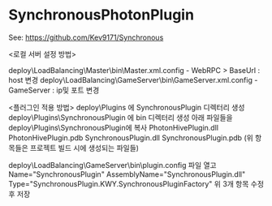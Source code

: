 # SynchronousPhotonPlugin

See: https://github.com/Kev9171/Synchronous

<로컬 서버 설정 방법>

deploy\LoadBalancing\Master\bin\Master.xml.config - WebRPC > BaseUrl : host 변경
deploy\LoadBalancing\GameServer\bin\GameServer.xml.config - GameServer : ip및 포트 변경

<플러그인 적용 방법>
deploy\Plugins 에 SynchronousPlugin 디렉터리 생성
deploy\Plugins\SynchronousPlugin 에 bin 디렉터리 생성
아래 파일들을 deploy\Plugins\SynchronousPlugin에 복사
PhotonHivePlugin.dll
PhotonHivePlugin.pdb
SynchronousPlugin.dll
SynchronousPlugin.pdb
(위 항목들은 프로젝트 빌드 시에 생성되는 파일들)

deploy\LoadBalancing\GameServer\bin\plugin.config 파일 열고
Name="SynchronousPlugin"
AssemblyName="SynchronousPlugin.dll"
Type="SynchronousPlugin.KWY.SynchronousPluginFactory"
위 3개 항목 수정 후 저장
